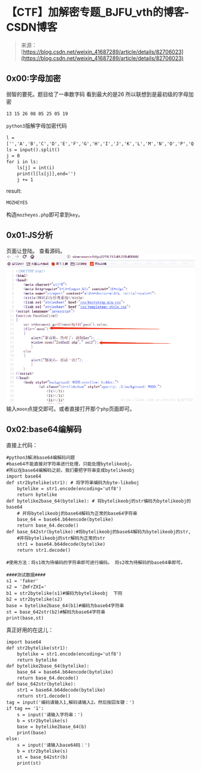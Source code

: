 <!--yml
category: 未分类
date: 2022-04-26 14:33:54
-->

# 【CTF】加解密专题_BJFU_vth的博客-CSDN博客

> 来源：[https://blog.csdn.net/weixin_41687289/article/details/82706023](https://blog.csdn.net/weixin_41687289/article/details/82706023)

## 0x00:字母加密

弱智的要死。题目给了一串数字码 看到最大的是26 所以联想到是最初级的字母加密

```
13 15 26 08 05 25 05 19 
```

`python3`版解字母加密代码

```
l = ['','A','B','C','D','E','F','G','H','I','J','K','L','M','N','O','P','Q','R','S','T','U','V','W','X','Y','Z']
ls = input().split()
j = 0
for i in ls:
    ls[j] = int(i)
    print(l[ls[j]],end='')
    j += 1 
```

result:

```
MOZHEYES 
```

构造`mozheyes.php`即可拿到`key`。

## 0x01:JS分析

页面让登陆。
查看源码。
![这里写图片描述](img/e237efdea8238b4406e7c2a27d864b43.png)
输入`moon`点提交即可。或者直接打开那个`php`页面即可。

## 0x02:base64编解码

直接上代码：

```
#python3解决base64编解码问题
#base64不能直接对字符串进行处理，只能处理bytelikeobj。
#所以在base64编解码之前，我们要把字符串变成bytelikeobj
import base64
def str2bytelike(str1): # 将字符串编码为byte-likeboj
    bytelike = str1.encode(encoding='utf8')
    return bytelike
def bytelike2base_64(bytelike): # 将bytelikeobj的str编码为bytelikeobj的base64
    # 并将bytelikeobj的base64解码为正常的base64字符串
    base_64 = base64.b64encode(bytelike)
    return base_64.decode()
def base_642str(bytelike):#将bytelikeobj的base64解码为bytelikeobj的str,
    #并将bytelikeobj的str解码为正常的str
    str1 = base64.b64decode(bytelike)
    return str1.decode()

#使用方法：将s1改为待编码的字符串即可进行编码。 将s2改为待解码的base64串即可。

####测试数据####
s1 = 'faker'
s2 = 'ZmFrZXI='
b1 = str2bytelike(s1)#编码为bytelikeobj  下同
b2 = str2bytelike(s2)
base = bytelike2base_64(b1)#编码为base64字符串
st = base_642str(b2)#解码为base64字符串
print(base,st) 
```

真正好用的在这儿：

```
import base64
def str2bytelike(str1):
    bytelike = str1.encode(encoding='utf8')
    return bytelike
def bytelike2base_64(bytelike):
    base_64 = base64.b64encode(bytelike)
    return base_64.decode()
def base_642str(bytelike):
    str1 = base64.b64decode(bytelike)
    return str1.decode()
tag = input('编码请输入1,解码请输入2。然后按回车键：')
if tag == '1':
    s = input('请输入字符串：')
    b = str2bytelike(s)
    base = bytelike2base_64(b)
    print(base)
else:
    s = input('请输入base64码：')
    b = str2bytelike(s)
    st = base_642str(b)
    print(st) 
```